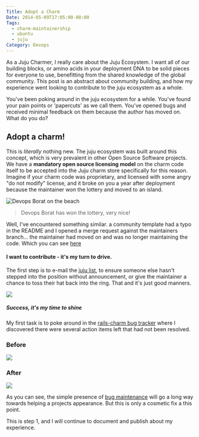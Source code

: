 ```yaml
---
Title: Adopt a Charm
Date: 2014-05-09T17:05:00-00:00
Tags:
  - charm-maintainership
  - ubuntu
  - juju
Category: Devops
---
```


As a Juju Charmer, I really care about the Juju Ecosystem. I want all of our building blocks, or amino acids in your deployment DNA to be solid pieces for everyone to use, benefitting from the shared knowledge of the global community.  This post is an abstract about community building, and how my experience went looking to contribute to the juju ecosystem as a whole.


You've been poking around in the juju ecosystem for a while. You've found your pain points or 'papercuts' as we call them. You've opened bugs and received minimal feedback on them because the author has moved on. What do you do?

## Adopt a charm!

This is _literally_ nothing new. The juju ecosystem was built around this concept, which is very prevalent in other Open Source Software projects. We have a **mandatory open source licensing model** on the charm code itself to be accepted into the Juju charm store specifically for this reason. Imagine if your charm code was proprietary, and licensed with some angry "do not modify" license, and it broke on you a year after deployment because the maintainer won the lottery and moved to an island.

![Devops Borat on the beach](/images/2014/May/borat460.jpg)

> Devops Borat has won the lottery, very nice!

Well, I've encountered something similar. a community template had a typo in the README and I opened a merge request against the maintainers branch... the maintainer had moved on and was no longer maintaining the code. Which you can see [here](https://github.com/Altoros/juju-charm-chef/pulls)

#### I want to contribute - it's my turn to drive.

The first step is to e-mail the [juju list](https://lists.ubuntu.com/mailman/listinfo/juju), to ensure someone else hasn't stepped into the position without announcement, or give the maintainer a chance to toss their hat back into the ring. That and it's just good manners.

![](/images/2014/May/email_the_juju_list.png)

##### Success, it's my time to shine


My first task is to poke around in the [rails-charm bug tracker](https://bugs.launchpad.net/charms/+source/rails) where I discovered there were several action items left that had not been resolved.

### Before
![](/images/2014/May/rails_issues_before-1.png)
### After
![](/images/2014/May/rails_issues_after.png)

As you can see, the simple presence of [bug maintenance](https://wiki.ubuntu.com/Bugs/Bug%20triage) will go a long way towards helping a projects appearance. But this is only a cosmetic fix a this point.

This is step 1, and I will continue to document and publish about my experience.
